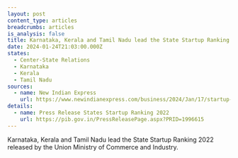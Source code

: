 ```yaml
---
layout: post
content_type: articles
breadcrumbs: articles
is_analysis: false
title: Karnataka, Kerala and Tamil Nadu lead the State Startup Ranking 2022
date: 2024-01-24T21:03:00.000Z
states:
  - Center-State Relations
  - Karnataka
  - Kerala
  - Tamil Nadu
sources:
  - name: New Indian Express
    url: https://www.newindianexpress.com/business/2024/Jan/17/startup-ranking-2022-karnataka-tn-kerala-best-performers
details:
  - name: Press Release States Startup Ranking 2022
    url: https://pib.gov.in/PressReleasePage.aspx?PRID=1996615
---
```

Karnataka, Kerala and Tamil Nadu lead the State Startup Ranking 2022 released by the Union Ministry of Commerce and Industry.

